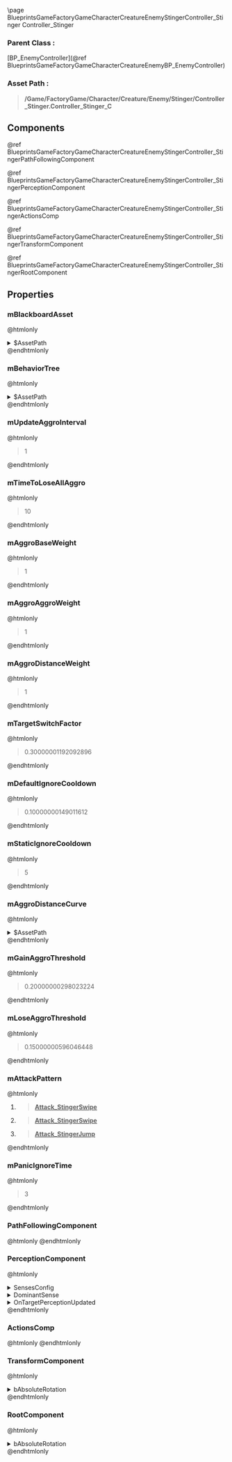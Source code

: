 \page BlueprintsGameFactoryGameCharacterCreatureEnemyStingerController_Stinger Controller_Stinger
### Parent Class :
[BP_EnemyController](@ref BlueprintsGameFactoryGameCharacterCreatureEnemyBP_EnemyController)
### Asset Path :
<b><blockquote>/Game/FactoryGame/Character/Creature/Enemy/Stinger/Controller_Stinger.Controller_Stinger_C</blockquote></b>
## Components

@ref BlueprintsGameFactoryGameCharacterCreatureEnemyStingerController_StingerPathFollowingComponent

@ref BlueprintsGameFactoryGameCharacterCreatureEnemyStingerController_StingerPerceptionComponent

@ref BlueprintsGameFactoryGameCharacterCreatureEnemyStingerController_StingerActionsComp

@ref BlueprintsGameFactoryGameCharacterCreatureEnemyStingerController_StingerTransformComponent

@ref BlueprintsGameFactoryGameCharacterCreatureEnemyStingerController_StingerRootComponent

## Properties

### mBlackboardAsset
@htmlonly
<details>
 <summary>$AssetPath</summary>
<b><a href="_blueprints_game_factory_game_character_creature_enemy_stinger_a_i_b_b__stinger.html"><blockquote>BB_Stinger</blockquote></a></b>
</details>
@endhtmlonly

### mBehaviorTree
@htmlonly
<details>
 <summary>$AssetPath</summary>
<b><a href="_blueprints_game_factory_game_character_creature_enemy_stinger_a_i_b_t__stinger.html"><blockquote>BT_Stinger</blockquote></a></b>
</details>
@endhtmlonly

### mUpdateAggroInterval
@htmlonly
<blockquote>1</blockquote>
@endhtmlonly

### mTimeToLoseAllAggro
@htmlonly
<blockquote>10</blockquote>
@endhtmlonly

### mAggroBaseWeight
@htmlonly
<blockquote>1</blockquote>
@endhtmlonly

### mAggroAggroWeight
@htmlonly
<blockquote>1</blockquote>
@endhtmlonly

### mAggroDistanceWeight
@htmlonly
<blockquote>1</blockquote>
@endhtmlonly

### mTargetSwitchFactor
@htmlonly
<blockquote>0.30000001192092896</blockquote>
@endhtmlonly

### mDefaultIgnoreCooldown
@htmlonly
<blockquote>0.10000000149011612</blockquote>
@endhtmlonly

### mStaticIgnoreCooldown
@htmlonly
<blockquote>5</blockquote>
@endhtmlonly

### mAggroDistanceCurve
@htmlonly
<details>
 <summary>$AssetPath</summary>
<b><a href="_blueprints_game_factory_game_character_creature_enemy_stinger_a_i_stinger_distance_aggro.html"><blockquote>StingerDistanceAggro</blockquote></a></b>
</details>
@endhtmlonly

### mGainAggroThreshold
@htmlonly
<blockquote>0.20000000298023224</blockquote>
@endhtmlonly

### mLoseAggroThreshold
@htmlonly
<blockquote>0.15000000596046448</blockquote>
@endhtmlonly

### mAttackPattern
@htmlonly
<ol>
<li>
<b><a href="_blueprints_game_factory_game_character_creature_enemy_stinger_attack__stinger_swipe.html"><blockquote>Attack_StingerSwipe</blockquote></a></b>
</li>
<li>
<b><a href="_blueprints_game_factory_game_character_creature_enemy_stinger_attack__stinger_swipe.html"><blockquote>Attack_StingerSwipe</blockquote></a></b>
</li>
<li>
<b><a href="_blueprints_game_factory_game_character_creature_enemy_stinger_attack__stinger_jump.html"><blockquote>Attack_StingerJump</blockquote></a></b>
</li>
</ol>
@endhtmlonly

### mPanicIgnoreTime
@htmlonly
<blockquote>3</blockquote>
@endhtmlonly

### PathFollowingComponent
@htmlonly
@endhtmlonly

### PerceptionComponent
@htmlonly
<details>
 <summary>SensesConfig</summary>
<ol>
<li>
<details>
 <summary>$ObjectClass</summary>
<b><a href="_class_script_a_i_sense_config__sight.html"><blockquote>AISenseConfig_Sight</blockquote></a></b>
</details>
<details>
 <summary>$ObjectFlags</summary>
<blockquote>2621473</blockquote>
</details>
<details>
 <summary>$ObjectName</summary>
<blockquote>AISenseConfig_Sight_0</blockquote>
</details>
<details>
 <summary>SightRadius</summary>
<blockquote>9000</blockquote>
</details>
<details>
 <summary>LoseSightRadius</summary>
<blockquote>10500</blockquote>
</details>
<details>
 <summary>PeripheralVisionAngleDegrees</summary>
<blockquote>179</blockquote>
</details>
<details>
 <summary>bStartsEnabled</summary>
<blockquote>False</blockquote>
</details>
</li>
<li>
<details>
 <summary>$ObjectClass</summary>
<b><a href="_class_script_a_i_sense_config__hearing.html"><blockquote>AISenseConfig_Hearing</blockquote></a></b>
</details>
<details>
 <summary>$ObjectFlags</summary>
<blockquote>2621481</blockquote>
</details>
<details>
 <summary>$ObjectName</summary>
<blockquote>AISenseConfig_Hearing_0</blockquote>
</details>
<details>
 <summary>HearingRange</summary>
<blockquote>10000</blockquote>
</details>
</li>
</ol>
</details>
<details>
 <summary>DominantSense</summary>
<b><a href="_class_script_a_i_sense__sight.html"><blockquote>AISense_Sight</blockquote></a></b>
</details>
<details>
 <summary>OnTargetPerceptionUpdated</summary>
<blockquote>0</blockquote>
</details>
@endhtmlonly

### ActionsComp
@htmlonly
@endhtmlonly

### TransformComponent
@htmlonly
<details>
 <summary>bAbsoluteRotation</summary>
<blockquote>True</blockquote>
</details>
@endhtmlonly

### RootComponent
@htmlonly
<details>
 <summary>bAbsoluteRotation</summary>
<blockquote>True</blockquote>
</details>
@endhtmlonly

